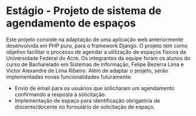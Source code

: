 # Estágio - Projeto de sistema de agendamento de espaços
Este projeto consiste na adaptação de uma aplicação web anteriormente desenvolvida em PHP puro, para o framework Django. O projeto tem como objetivo facilitar o processo de agendar a utilização de espaços físicos da Universidade Federal do Acre. Os integrantes da equipe foram os alunos do curso de Bacharelado em Sistemas de Informação, Felipe Bezerra Lima e Victor Alexandre de Lima Ribeiro.
Além de adaptar o projeto, serão implementadas novas funcionalidades futuramente:
- Envio de email para os usuários que solicitaram um agendamento confirmando a resposta à solicitação.
- Implementação de espaço para identificação obrigatória de discente/docente no formulário de solicitação de espaço.
